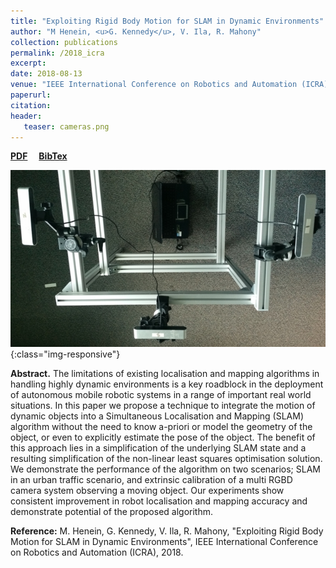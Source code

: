 ```yaml
---
title: "Exploiting Rigid Body Motion for SLAM in Dynamic Environments"
author: "M Henein, <u>G. Kennedy</u>, V. Ila, R. Mahony"
collection: publications
permalink: /2018_icra
excerpt: 
date: 2018-08-13
venue: "IEEE International Conference on Robotics and Automation (ICRA)"
paperurl: 
citation:
header:
   teaser: cameras.png
---
```


<a href="http://kennege.github.io/files/exploit.pdf" target="_blank"><b>PDF</b></a>&emsp;
<a href="http://kennege.github.io/files/exploit.bib" target="_blank"><b>BibTex</b></a>

![banner](/images/cameras.png){:class="img-responsive"}

<b>Abstract.</b> The limitations of existing localisation and mapping algorithms in handling highly dynamic environments is a key roadblock in the deployment of autonomous mobile robotic systems in a range of important real world situations. In this paper we propose a technique to integrate the motion of dynamic objects into a Simultaneous Localisation and Mapping (SLAM) algorithm without the need to know a-priori or model the geometry of the object, or even to explicitly estimate the pose of the object. The benefit of this approach lies in a simplification of the underlying SLAM state and a resulting simplification of the non-linear least squares optimisation solution. We demonstrate the performance of the algorithm on two scenarios; SLAM in an urban traffic scenario, and extrinsic calibration of a multi RGBD camera system observing a moving object. Our experiments show consistent improvement in robot localisation and mapping accuracy and demonstrate potential of the proposed algorithm.

<b>Reference:</b>
M. Henein, G. Kennedy, V. Ila, R. Mahony, "Exploiting Rigid Body Motion for SLAM in Dynamic Environments", IEEE International Conference on Robotics and Automation (ICRA), 2018.
